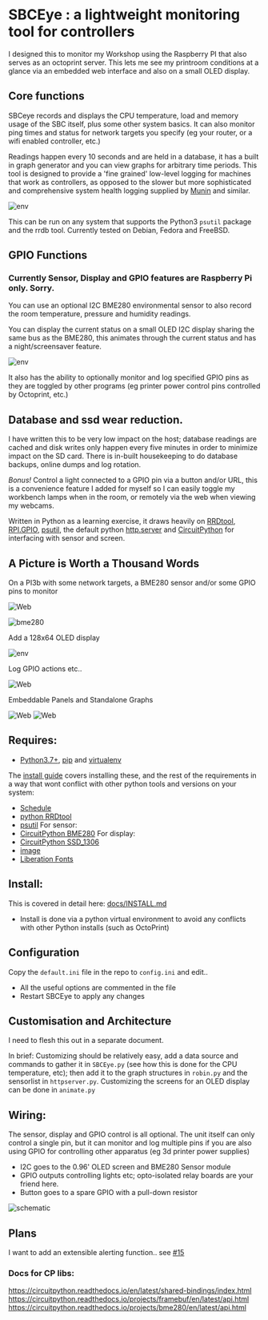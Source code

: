 # SBCEye : a lightweight monitoring tool for controllers

I designed this to monitor my Workshop using the Raspberry PI that also serves as an octoprint server. This lets me see my printroom conditions at a glance via an embedded web interface and also on a small OLED display.

## Core functions

SBCeye records and displays the CPU temperature, load and memory usage of the SBC itself, plus some other system basics. It can also monitor ping times and status for network targets you specify (eg your router, or a wifi enabled controller, etc.)

Readings happen every 10 seconds and are held in a database, it has a built in graph generator and you can view graphs for arbitrary time periods. This tool is designed to provide a 'fine grained' low-level logging for machines that work as controllers, as opposed to the slower but more sophisticated and comprehensive  system health logging supplied by [Munin](https://munin-monitoring.org/) and similar.

![env](/docs/img/default-main.png)

This can be run on any system that supports the Python3 `psutil` package and the rrdb tool. Currently tested on Debian, Fedora and FreeBSD.

## GPIO Functions
### Currently Sensor, Display and GPIO features are Raspberry Pi only. Sorry.

You can use an optional I2C BME280 environmental sensor to also record the room temperature, pressure and humidity readings.

You can display the current status on a small OLED I2C display sharing the same bus as the BME280, this animates through the current status and has a night/screensaver feature.

![env](/docs/img/default-bme280.png)

It also has the ability to optionally monitor and log specified GPIO pins as they are toggled by other programs (eg printer power control pins controlled by Octoprint, etc.)

## Database and ssd wear reduction.

I have written this to be very low impact on the host; database readings are cached and disk writes only happen every five minutes in order to minimize impact on the SD card. There is in-built housekeeping to do database backups, online dumps and log rotation.

_Bonus!_ Control a light connected to a GPIO pin via a button and/or URL, this is a convenience feature I added for myself so I can easily toggle my workbench lamps when in the room, or remotely via the web when viewing my webcams.

Written in Python as a learning exercise, it draws heavily on [RRDtool](https://pypi.org/project/rrdtool/), [RPI.GPIO](https://pypi.org/project/RPi.GPIO/), [psutil](https://pypi.org/project/psutil/), the default python [http.server](https://docs.python.org/3/library/http.server.html) and [CircuitPython](https://github.com/adafruit/circuitpython) for interfacing with sensor and screen.

## A Picture is Worth a Thousand Words

On a PI3b with some network targets, a BME280 sensor and/or some GPIO pins to monitor

![Web](/docs/img/workshop-all.png)

![bme280](/docs/img/pihat-bme280-thumb.jpg)

Add a 128x64 OLED display

![env](/docs/img/pihat-env-thumb.jpg)

Log GPIO actions etc..

![Web](/docs/img/workshop-log.png)

Embeddable Panels and Standalone Graphs

![Web](/docs/img/workshop-sys-panel.png)
![Web](/docs/img/workshop-humi-graph.png)

## Requires:
* [Python3.7+](https://www.python.org/), [pip](https://pypi.org/project/pip/) and [virtualenv](https://pypi.org/project/virtualenv/)

The [install guide](docs/INSTALL.md) covers installing these, and the rest of the requirements in a way that wont conflict with other python tools and versions on your system:
* [Schedule](https://github.com/dbader/schedule)
* [python RRDtool](https://pythonhosted.org/rrdtool/index.html)
* [psutil](https://psutil.readthedocs.io/en/latest/)
For sensor:
* [CircuitPython BME280](https://github.com/adafruit/Adafruit_CircuitPython_BME280)
For display:
* [CircuitPython SSD_1306](https://github.com/adafruit/Adafruit_CircuitPython_SSD1306)
* [image](https://pypi.org/project/image/)
* [Liberation Fonts](https://en.wikipedia.org/wiki/Liberation_fonts)

## Install:
This is covered in detail here: [docs/INSTALL.md](docs/INSTALL.md)
- Install is done via a python virtual environment to avoid any conflicts with other Python installs (such as OctoPrint)

## Configuration
Copy the `default.ini` file in the repo to `config.ini` and edit..
* All the useful options are commented in the file
* Restart SBCEye to apply any changes

## Customisation and Architecture
I need to flesh this out in a separate document.

In brief: Customizing should be relatively easy, add a data source and commands to gather it in `SBCEye.py` (see how this is done for the CPU temperature, etc); then add it to the graph structures in `robin.py` and the sensorlist in `httpserver.py`. Customizing the screens for an OLED display can be done in `animate.py`

## Wiring:
The sensor, display and GPIO control is all optional. The unit itself can only control a single pin, but it can monitor and log multiple pins if you are also using GPIO for controlling other apparatus (eg 3d printer power supplies)
* I2C goes to the 0.96' OLED screen and BME280 Sensor module
* GPIO outputs controlling lights etc; opto-isolated relay boards are your friend here.
* Button goes to a spare GPIO with a pull-down resistor

![schematic](/docs/img/SBCEye-hardware-small.png)

## Plans
I want to add an extensible alerting function.. see [#15](https://github.com/easytarget/SBCEye/issues/15)

### Docs for CP libs:
https://circuitpython.readthedocs.io/en/latest/shared-bindings/index.html
https://circuitpython.readthedocs.io/projects/framebuf/en/latest/api.html
https://circuitpython.readthedocs.io/projects/bme280/en/latest/api.html
